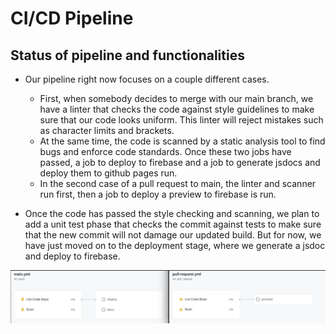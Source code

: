 # CI/CD Pipeline

## Status of pipeline and functionalities
- Our pipeline right now focuses on a couple different cases.
  - First, when somebody decides to merge with our main branch, we have a linter that checks the code against style guidelines to make sure that our code looks uniform. This linter will reject mistakes such as character limits and brackets.
  - At the same time, the code is scanned by a static analysis tool to find bugs and enforce code standards. Once these two jobs have passed, a job to deploy to firebase and a job to generate jsdocs and deploy them to github pages run.
  - In the second case of a pull request to main, the linter and scanner run first, then a job to deploy a preview to firebase is run.

- Once the code has passed the style checking and scanning, we plan to add a unit test phase that checks the commit against tests to make sure that the new commit will not damage our updated build. But for now, we have just moved on to the deployment stage, where we generate a jsdoc and deploy to firebase.

<img src="phase1.png" width="1000" />
